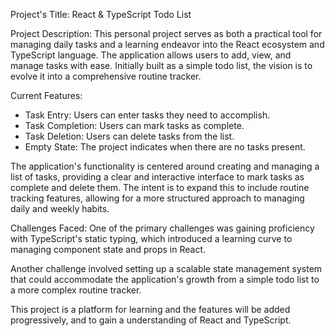 Project's Title:
React & TypeScript Todo List

Project Description:
This personal project serves as both a practical tool for managing daily tasks and a learning endeavor into the React ecosystem and TypeScript language. The application allows users to add, view, and manage tasks with ease. Initially built as a simple todo list, the vision is to evolve it into a comprehensive routine tracker.

Current Features:

- Task Entry: Users can enter tasks they need to accomplish.
- Task Completion: Users can mark tasks as complete.
- Task Deletion: Users can delete tasks from the list.
- Empty State: The project indicates when there are no tasks present.

The application's functionality is centered around creating and managing a list of tasks, providing a clear and interactive interface to mark tasks as complete and delete them. The intent is to expand this to include routine tracking features, allowing for a more structured approach to managing daily and weekly habits.

Challenges Faced:
One of the primary challenges was gaining proficiency with TypeScript's static typing, which introduced a learning curve to managing component state and props in React.

Another challenge involved setting up a scalable state management system that could accommodate the application's growth from a simple todo list to a more complex routine tracker.

This project is a platform for learning and the features will be added progressively, and to gain a understanding of React and TypeScript.
